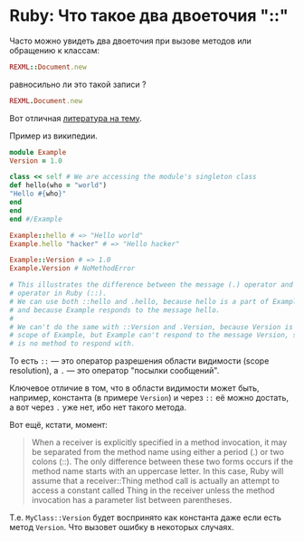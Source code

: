 # Ruby: Что такое два двоеточия "::"

Часто можно увидеть два двоеточия при вызове методов или обращению к классам:

```ruby
REXML::Document.new
```

равносильно ли это такой записи ?

```ruby
REXML.Document.new
```

Вот отличная [литература на тему](https://stackoverflow.com/questions/11043450/vs-dot-vs-double-colon-for-calling-a-method).

Пример из википедии.
```ruby
module Example
Version = 1.0

class << self # We are accessing the module's singleton class
def hello(who = "world")
"Hello #{who}"
end
end
end #/Example

Example::hello # => "Hello world"
Example.hello "hacker" # => "Hello hacker"

Example::Version # => 1.0
Example.Version # NoMethodError

# This illustrates the difference between the message (.) operator and the scope
# operator in Ruby (::).
# We can use both ::hello and .hello, because hello is a part of Example's scope
# and because Example responds to the message hello.
#
# We can't do the same with ::Version and .Version, because Version is within the
# scope of Example, but Example can't respond to the message Version, since there
# is no method to respond with.
```

То есть `::` — это оператор разрешения области видимости (scope resolution), а `.` — это оператор "посылки сообщений".

Ключевое отличие в том, что в области видимости может быть, например, константа (в примере `Version`) и через `::` её можно достать, а вот через `.` уже нет, ибо нет такого метода.

Вот ещё, кстати, момент:

> When a receiver is explicitly specified in a method invocation, it may be separated from the method name using either a period (.) or two colons (::). The only difference between these two forms occurs if the method name starts with an uppercase letter. In this case, Ruby will assume that a receiver::Thing method call is actually an attempt to access a constant called Thing in the receiver unless the method invocation has a parameter list between parentheses.

Т.е. `MyClass::Version` будет воспринято как константа даже если есть метод `Version`. Что вызовет ошибку в некоторых случаях.
